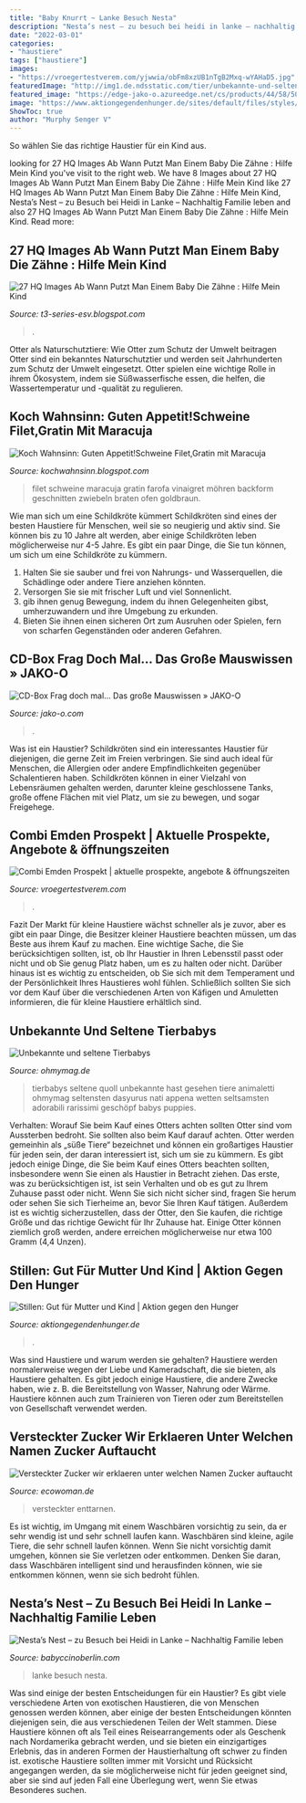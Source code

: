 ```yaml
---
title: "Baby Knurrt ~ Lanke Besuch Nesta"
description: "Nesta’s nest – zu besuch bei heidi in lanke – nachhaltig familie leben"
date: "2022-03-01"
categories:
- "haustiere"
tags: ["haustiere"]
images:
- "https://vroegertestverem.com/yjwwia/obFm8xzUB1nTgB2Mxq-wYAHaD5.jpg"
featuredImage: "http://img1.de.ndsstatic.com/tier/unbekannte-und-seltene-tierbabys-dieses-schoene-geschoepf-ist-ein-dasyurus_22493_w620.jpg"
featured_image: "https://edge-jako-o.azureedge.net/cs/products/44/58/50/550x550.jpg?1582548928000"
image: "https://www.aktiongegendenhunger.de/sites/default/files/styles/bild_16_9/public/2021-07/breastfeeding_room_branding_at_kapenguria_hospital_kenya.jpg?h=fcfe800c&amp;itok=6zj19XCl"
ShowToc: true
author: "Murphy Senger V"
---
```



So wählen Sie das richtige Haustier für ein Kind aus.

	

		
looking for 27 HQ Images Ab Wann Putzt Man Einem Baby Die Zähne : Hilfe Mein Kind you've visit to the right web. We have 8 Images about 27 HQ Images Ab Wann Putzt Man Einem Baby Die Zähne : Hilfe Mein Kind like 27 HQ Images Ab Wann Putzt Man Einem Baby Die Zähne : Hilfe Mein Kind, Nesta’s Nest – zu Besuch bei Heidi in Lanke – Nachhaltig Familie leben and also 27 HQ Images Ab Wann Putzt Man Einem Baby Die Zähne : Hilfe Mein Kind. Read more:
		
    
## 27 HQ Images Ab Wann Putzt Man Einem Baby Die Zähne : Hilfe Mein Kind

<img loading=lazy src="https://i.ytimg.com/vi/NnAJjRrd5kw/maxresdefault.jpg" onerror="this.onerror=null;this.src='https://tse2.mm.bing.net/th?id=OIP.eDJaKYd-Zzh_gGu2tLah4wHaEK&amp;pid=15.1';" alt="27 HQ Images Ab Wann Putzt Man Einem Baby Die Zähne : Hilfe Mein Kind">

_Source: t3-series-esv.blogspot.com_

>. 

	

Otter als Naturschutztiere: Wie Otter zum Schutz der Umwelt beitragen
Otter sind ein bekanntes Naturschutztier und werden seit Jahrhunderten zum Schutz der Umwelt eingesetzt. Otter spielen eine wichtige Rolle in ihrem Ökosystem, indem sie Süßwasserfische essen, die helfen, die Wassertemperatur und -qualität zu regulieren.

    
## Koch Wahnsinn: Guten Appetit!Schweine Filet,Gratin Mit Maracuja

<img loading=lazy src="http://4.bp.blogspot.com/-vO-4V75kQFA/UKFlu71H6PI/AAAAAAAAGGc/xeHAaqgRX0U/s1600/07-DSCN9429.JPG" onerror="this.onerror=null;this.src='https://tse1.mm.bing.net/th?id=OIP.Z6MZyoawJFTJA8GnSl78oQHaJ4&amp;pid=15.1';" alt="Koch Wahnsinn: Guten Appetit!Schweine Filet,Gratin mit Maracuja">

_Source: kochwahnsinn.blogspot.com_

>filet schweine maracuja gratin farofa vinaigret möhren backform geschnitten zwiebeln braten ofen goldbraun. 

	

Wie man sich um eine Schildkröte kümmert
Schildkröten sind eines der besten Haustiere für Menschen, weil sie so neugierig und aktiv sind. Sie können bis zu 10 Jahre alt werden, aber einige Schildkröten leben möglicherweise nur 4-5 Jahre. Es gibt ein paar Dinge, die Sie tun können, um sich um eine Schildkröte zu kümmern.
1) Halten Sie sie sauber und frei von Nahrungs- und Wasserquellen, die Schädlinge oder andere Tiere anziehen könnten.
2) Versorgen Sie sie mit frischer Luft und viel Sonnenlicht.
3) gib ihnen genug Bewegung, indem du ihnen Gelegenheiten gibst, umherzuwandern und ihre Umgebung zu erkunden.
4) Bieten Sie ihnen einen sicheren Ort zum Ausruhen oder Spielen, fern von scharfen Gegenständen oder anderen Gefahren.

    
## CD-Box Frag Doch Mal... Das Große Mauswissen » JAKO-O

<img loading=lazy src="https://edge-jako-o.azureedge.net/cs/products/44/58/50/550x550.jpg?1582548928000" onerror="this.onerror=null;this.src='https://tse4.mm.bing.net/th?id=OIP.m9hVEQXSBR1JMhy02OZ8rgHaHa&amp;pid=15.1';" alt="CD-Box Frag doch mal... Das große Mauswissen » JAKO-O">

_Source: jako-o.com_

>. 

	

Was ist ein Haustier?
Schildkröten sind ein interessantes Haustier für diejenigen, die gerne Zeit im Freien verbringen. Sie sind auch ideal für Menschen, die Allergien oder andere Empfindlichkeiten gegenüber Schalentieren haben. Schildkröten können in einer Vielzahl von Lebensräumen gehalten werden, darunter kleine geschlossene Tanks, große offene Flächen mit viel Platz, um sie zu bewegen, und sogar Freigehege.

    
## Combi Emden Prospekt | Aktuelle Prospekte, Angebote &amp; öffnungszeiten

<img loading=lazy src="https://vroegertestverem.com/yjwwia/obFm8xzUB1nTgB2Mxq-wYAHaD5.jpg" onerror="this.onerror=null;this.src='https://tse3.mm.bing.net/th?id=OIP.jYfoT1rET-51v7AyufhSbQAAAA&amp;pid=15.1';" alt="Combi Emden Prospekt | aktuelle prospekte, angebote &amp; öffnungszeiten">

_Source: vroegertestverem.com_

>. 

	

Fazit
Der Markt für kleine Haustiere wächst schneller als je zuvor, aber es gibt ein paar Dinge, die Besitzer kleiner Haustiere beachten müssen, um das Beste aus ihrem Kauf zu machen. Eine wichtige Sache, die Sie berücksichtigen sollten, ist, ob Ihr Haustier in Ihren Lebensstil passt oder nicht und ob Sie genug Platz haben, um es zu halten oder nicht. Darüber hinaus ist es wichtig zu entscheiden, ob Sie sich mit dem Temperament und der Persönlichkeit Ihres Haustieres wohl fühlen. Schließlich sollten Sie sich vor dem Kauf über die verschiedenen Arten von Käfigen und Amuletten informieren, die für kleine Haustiere erhältlich sind.

    
## Unbekannte Und Seltene Tierbabys

<img loading=lazy src="http://img1.de.ndsstatic.com/tier/unbekannte-und-seltene-tierbabys-dieses-schoene-geschoepf-ist-ein-dasyurus_22493_w620.jpg" onerror="this.onerror=null;this.src='https://tse3.mm.bing.net/th?id=OIP.IVe9bC8LQBAJXhmY5EzE5AHaIY&amp;pid=15.1';" alt="Unbekannte und seltene Tierbabys">

_Source: ohmymag.de_

>tierbabys seltene quoll unbekannte hast gesehen tiere animaletti ohmymag seltensten dasyurus nati appena wetten seltsamsten adorabili rarissimi geschöpf babys puppies. 

	

Verhalten: Worauf Sie beim Kauf eines Otters achten sollten
Otter sind vom Aussterben bedroht. Sie sollten also beim Kauf darauf achten.
Otter werden gemeinhin als „süße Tiere“ bezeichnet und können ein großartiges Haustier für jeden sein, der daran interessiert ist, sich um sie zu kümmern. Es gibt jedoch einige Dinge, die Sie beim Kauf eines Otters beachten sollten, insbesondere wenn Sie einen als Haustier in Betracht ziehen. Das erste, was zu berücksichtigen ist, ist sein Verhalten und ob es gut zu Ihrem Zuhause passt oder nicht. Wenn Sie sich nicht sicher sind, fragen Sie herum oder sehen Sie sich Tierheime an, bevor Sie Ihren Kauf tätigen. Außerdem ist es wichtig sicherzustellen, dass der Otter, den Sie kaufen, die richtige Größe und das richtige Gewicht für Ihr Zuhause hat. Einige Otter können ziemlich groß werden, andere erreichen möglicherweise nur etwa 100 Gramm (4,4 Unzen).

    
## Stillen: Gut Für Mutter Und Kind | Aktion Gegen Den Hunger

<img loading=lazy src="https://www.aktiongegendenhunger.de/sites/default/files/styles/bild_16_9/public/2021-07/breastfeeding_room_branding_at_kapenguria_hospital_kenya.jpg?h=fcfe800c&amp;itok=6zj19XCl" onerror="this.onerror=null;this.src='https://tse1.mm.bing.net/th?id=OIP.tiV6a8my7UH8i1Byc80dOAHaEK&amp;pid=15.1';" alt="Stillen: Gut für Mutter und Kind | Aktion gegen den Hunger">

_Source: aktiongegendenhunger.de_

>. 

	

Was sind Haustiere und warum werden sie gehalten?
Haustiere werden normalerweise wegen der Liebe und Kameradschaft, die sie bieten, als Haustiere gehalten. Es gibt jedoch einige Haustiere, die andere Zwecke haben, wie z. B. die Bereitstellung von Wasser, Nahrung oder Wärme. Haustiere können auch zum Trainieren von Tieren oder zum Bereitstellen von Gesellschaft verwendet werden.

    
## Versteckter Zucker Wir Erklaeren Unter Welchen Namen Zucker Auftaucht

<img loading=lazy src="https://www.ecowoman.de/images/stories/Essen_und_Trinken/Versteckter-zucker_760.jpg" onerror="this.onerror=null;this.src='https://tse4.mm.bing.net/th?id=OIP.pQ389qHxjj9B8aEVaO62sAHaDy&amp;pid=15.1';" alt="Versteckter Zucker wir erklaeren unter welchen Namen Zucker auftaucht">

_Source: ecowoman.de_

>versteckter enttarnen. 

	

Es ist wichtig, im Umgang mit einem Waschbären vorsichtig zu sein, da er sehr wendig ist und sehr schnell laufen kann.
Waschbären sind kleine, agile Tiere, die sehr schnell laufen können. Wenn Sie nicht vorsichtig damit umgehen, können sie Sie verletzen oder entkommen. Denken Sie daran, dass Waschbären intelligent sind und herausfinden können, wie sie entkommen können, wenn sie sich bedroht fühlen.

    
## Nesta’s Nest – Zu Besuch Bei Heidi In Lanke – Nachhaltig Familie Leben

<img loading=lazy src="https://babyccinoberlin.files.wordpress.com/2015/10/nestas-nest-babybett-9.jpg?w=800" onerror="this.onerror=null;this.src='https://tse3.mm.bing.net/th?id=OIP.fTxwQnOlbiP2dWmWg4diGgHaFj&amp;pid=15.1';" alt="Nesta’s Nest – zu Besuch bei Heidi in Lanke – Nachhaltig Familie leben">

_Source: babyccinoberlin.com_

>lanke besuch nesta. 

	

Was sind einige der besten Entscheidungen für ein Haustier?
Es gibt viele verschiedene Arten von exotischen Haustieren, die von Menschen genossen werden können, aber einige der besten Entscheidungen könnten diejenigen sein, die aus verschiedenen Teilen der Welt stammen. Diese Haustiere können oft als Teil eines Reisearrangements oder als Geschenk nach Nordamerika gebracht werden, und sie bieten ein einzigartiges Erlebnis, das in anderen Formen der Haustierhaltung oft schwer zu finden ist. exotische Haustiere sollten immer mit Vorsicht und Rücksicht angegangen werden, da sie möglicherweise nicht für jeden geeignet sind, aber sie sind auf jeden Fall eine Überlegung wert, wenn Sie etwas Besonderes suchen.

